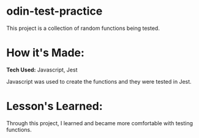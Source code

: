 # odin-test-practice

This project is a collection of random functions being tested.

# How it's Made:

**Tech Used:** Javascript, Jest

Javascript was used to create the functions and they were tested in Jest.

# Lesson's Learned:

Through this project, I learned and became more comfortable with testing functions.

